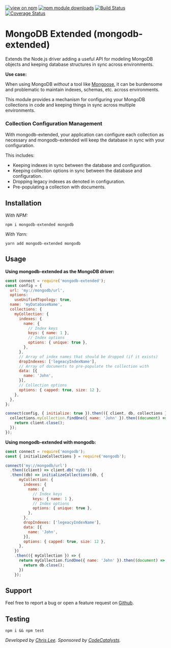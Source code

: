 [![view on npm](http://img.shields.io/npm/v/mongodb-extended.svg)](https://www.npmjs.org/package/mongodb-extended)
[![npm module downloads](http://img.shields.io/npm/dt/mongodb-extended.svg)](https://www.npmjs.org/package/mongodb-extended)
[![Build Status](https://travis-ci.com/speedytwenty/mongodb-extended.svg?branch=master)](https://travis-ci.com/speedytwenty/mongodb-extended)
[![Coverage Status](https://coveralls.io/repos/github/speedytwenty/mongodb-extended/badge.svg?branch=master)](https://coveralls.io/github/speedytwenty/mongodb-extended?branch=master)

# MongoDB Extended (mongodb-extended)

Extends the Node.js driver adding a useful API for modeling MongoDB objects and
keeping database structures in sync across environments.

**Use case:**

When using MongoDB _without_ a tool like [Mongoose](https://mongoosejs.com/), it
can be burdensome and problematic to maintain indexes, schemas, etc. across
environments.

This module provides a mechanism for configuring your MongoDB collections in
code and keeping things in sync across multiple environments.

### Collection Configuration Management

With mongodb-extended, your application can configure each collection as necessary
and mongodb-extended will keep the database in sync with your configuration.

This includes:

* Keeping indexes in sync between the database and configuration.
* Keeping collection options in sync between the database and configuration.
* Dropping legacy indexes as denoted in configuration.
* Pre-populating a collection with documents.

## Installation

*With NPM:*

`npm i mongodb-extended mongodb`

*With Yarn:*

`yarn add mongodb-extended mongodb`

## Usage

**Using mongodb-extended as the MongoDB driver:**

```js
const connect = require('mongodb-extended');
const config = {
  url: 'my://mongodb/url',
  options:
    useUnifiedTopology: true,
  name: 'myDatabaseName',
  collections: {
    myCollection: {
      indexes: {
        name: {
          // Index keys
          keys: { name: 1 },
          // Index options
          options: { unique: true },
        },
      },
      // Array of index names that should be dropped (if it exists)
      dropIndexes: ['legeacyIndexName'],
      // Array of documents to pre-populate the collection with
      data: [{
        name: 'John',
      }],
      // Collection options
      options: { capped: true, size: 12 },
    },
  },
};

connect(config, { initialize: true }).then(({ client, db, collections }) => {
  collections.myCollection.findOne({ name: 'John' }).then((document) => {
    return client.close();
  });
});
```

**Using mongodb-extended with mongodb:**

```js
const connect = require('mongodb');
const { initializeCollections } = require('mongodb');

connect('my://mongodb/url')
  .then((client) => client.db('myDb'))
  .then((db) => initializeCollections(db, {
      myCollection: {
        indexes: {
          name: {
            // Index keys
            keys: { name: 1 },
            // Index options
            options: { unique: true },
          },
        },
        dropIndexes: ['legeacyIndexName'],
        data: [{
          name: 'John',
        }],
        options: { capped: true, size: 12 },
      },
    })
    .then(({ myCollection }) => {
      return myCollection.findOne({ name: 'John' }).then((document) => {
        return db.close();
      })
    });
```

## Support

Feel free to report a bug or open a feature request on [Github](https://github.com/speedytwenty/mongodb-extended).

## Testing

`npm i && npm test`

_Developed by [Chris Lee](https://github.com/speedytwenty). Sponsored by [CodeCatalysts](https://github.com/codecatalysts)._
